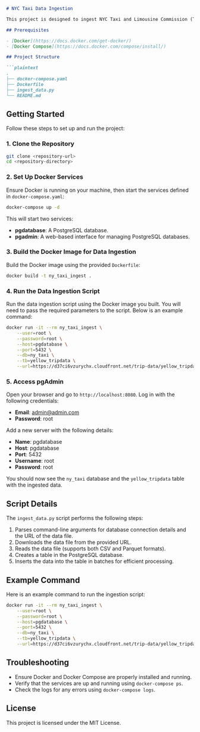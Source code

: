 ```markdown
# NYC Taxi Data Ingestion

This project is designed to ingest NYC Taxi and Limousine Commission (TLC) Trip Record Data into a PostgreSQL database using Docker. The setup includes PostgreSQL and pgAdmin services, and a Python script to download and insert data into the database.

## Prerequisites

- [Docker](https://docs.docker.com/get-docker/)
- [Docker Compose](https://docs.docker.com/compose/install/)

## Project Structure

```plaintext
.
├── docker-compose.yaml
├── Dockerfile
├── ingest_data.py
└── README.md
```
## Getting Started

Follow these steps to set up and run the project:

### 1. Clone the Repository

```bash
git clone <repository-url>
cd <repository-directory>
```

### 2. Set Up Docker Services

Ensure Docker is running on your machine, then start the services defined in `docker-compose.yaml`:

```bash
docker-compose up -d
```

This will start two services:
- **pgdatabase**: A PostgreSQL database.
- **pgadmin**: A web-based interface for managing PostgreSQL databases.

### 3. Build the Docker Image for Data Ingestion

Build the Docker image using the provided `Dockerfile`:

```bash
docker build -t ny_taxi_ingest .
```

### 4. Run the Data Ingestion Script

Run the data ingestion script using the Docker image you built. You will need to pass the required parameters to the script. Below is an example command:

```bash
docker run -it --rm ny_taxi_ingest \
    --user=root \
    --password=root \
    --host=pgdatabase \
    --port=5432 \
    --db=ny_taxi \
    --tb=yellow_tripdata \
    --url=https://d37ci6vzurychx.cloudfront.net/trip-data/yellow_tripdata_2024-01.parquet
```

### 5. Access pgAdmin

Open your browser and go to `http://localhost:8080`. Log in with the following credentials:

- **Email**: admin@admin.com
- **Password**: root

Add a new server with the following details:

- **Name**: pgdatabase
- **Host**: pgdatabase
- **Port**: 5432
- **Username**: root
- **Password**: root

You should now see the `ny_taxi` database and the `yellow_tripdata` table with the ingested data.

## Script Details

The `ingest_data.py` script performs the following steps:

1. Parses command-line arguments for database connection details and the URL of the data file.
2. Downloads the data file from the provided URL.
3. Reads the data file (supports both CSV and Parquet formats).
4. Creates a table in the PostgreSQL database.
5. Inserts the data into the table in batches for efficient processing.

## Example Command

Here is an example command to run the ingestion script:

```bash
docker run -it --rm ny_taxi_ingest \
    --user=root \
    --password=root \
    --host=pgdatabase \
    --port=5432 \
    --db=ny_taxi \
    --tb=yellow_tripdata \
    --url=https://d37ci6vzurychx.cloudfront.net/trip-data/yellow_tripdata_2024-01.parquet
```

## Troubleshooting

- Ensure Docker and Docker Compose are properly installed and running.
- Verify that the services are up and running using `docker-compose ps`.
- Check the logs for any errors using `docker-compose logs`.

## License

This project is licensed under the MIT License.
```
